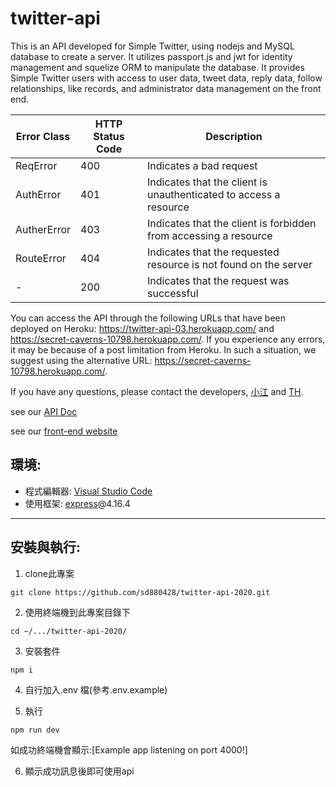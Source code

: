 # twitter-api

This is an API developed for Simple Twitter, using nodejs and MySQL database to create a server. It utilizes passport.js and jwt for identity management and squelize ORM to manipulate the database. It provides Simple Twitter users with access to user data, tweet data, reply data, follow relationships, like records, and administrator data management on the front end.

| Error Class  | HTTP Status Code | Description                                               |
| ------------ | ---------------- | --------------------------------------------------------- |
| ReqError     | 400              | Indicates a bad request                                   |
| AuthError    | 401              | Indicates that the client is unauthenticated to access a resource |
| AutherError  | 403              | Indicates that the client is forbidden from accessing a resource |
| RouteError   | 404              | Indicates that the requested resource is not found on the server |
| -            | 200              | Indicates that the request was successful                 |

You can access the API through the following URLs that have been deployed on Heroku: https://twitter-api-03.herokuapp.com/ and https://secret-caverns-10798.herokuapp.com/. If you experience any errors, it may be because of a post limitation from Heroku. In such a situation, we suggest using the alternative URL: https://secret-caverns-10798.herokuapp.com/.

If you have any questions, please contact the developers, [小江](https://github.com/sd880428) and [TH](https://github.com/thk61159).

see our [API Doc](https://documenter.getpostman.com/view/25669324/2s93RUvXoN)

see our [front-end website](https://thk61159.github.io/ToughTwitter/)


## 環境:
+ 程式編輯器: [Visual Studio Code](https://visualstudio.microsoft.com/zh-hant/ "Visual Studio Code") 
+ 使用框架: [express](https://www.npmjs.com/package/express)@4.16.4
---
## 安裝與執行:
1. clone此專案
```
git clone https://github.com/sd880428/twitter-api-2020.git
```

2. 使用終端機到此專案目錄下
```
cd ~/.../twitter-api-2020/
```
3. 安裝套件
```
npm i
```
4. 自行加入.env 檔(參考.env.example)

5. 執行
```
npm run dev
```
如成功終端機會顯示:[Example app listening on port 4000!]

6. 顯示成功訊息後即可使用api

